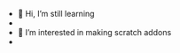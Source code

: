 - 👋 Hi, I’m still learning
- 
- 👀 I’m interested in making scratch addons
- 


<!---
dododede1234/dododede1234 is a ✨ special ✨ repository because its `README.md` (this file) appears on your GitHub profile.
You can click the Preview link to take a look at your changes.
--->
